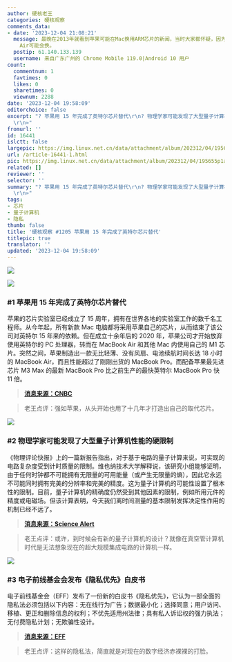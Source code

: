 ```yaml
---
author: 硬核老王
categories: 硬核观察
comments_data:
- date: '2023-12-04 21:08:21'
  message: 最晚在2013年就看到苹果可能在Mac换用ARM芯片的新闻，当时大家都怀疑，因为那时ARM性能不行（现在也没好到哪里去），最多只有MacBook
    Air可能会换。
  postip: 61.140.133.139
  username: 来自广东广州的 Chrome Mobile 119.0|Android 10 用户
count:
  commentnum: 1
  favtimes: 0
  likes: 0
  sharetimes: 0
  viewnum: 2288
date: '2023-12-04 19:58:09'
editorchoice: false
excerpt: "? 苹果用 15 年完成了英特尔芯片替代\r\n? 物理学家可能发现了大型量子计算机性能的硬限制\r\n? 电子前线基金会发布《隐私优先》白皮书\r\n»
  \r\n»"
fromurl: ''
id: 16441
islctt: false
largepic: https://img.linux.net.cn/data/attachment/album/202312/04/195655p1a98k84w39qk9qy.jpg
url: /article-16441-1.html
pic: https://img.linux.net.cn/data/attachment/album/202312/04/195655p1a98k84w39qk9qy.jpg.thumb.jpg
related: []
reviewer: ''
selector: ''
summary: "? 苹果用 15 年完成了英特尔芯片替代\r\n? 物理学家可能发现了大型量子计算机性能的硬限制\r\n? 电子前线基金会发布《隐私优先》白皮书\r\n»
  \r\n»"
tags:
- 芯片
- 量子计算机
- 隐私
thumb: false
title: '硬核观察 #1205 苹果用 15 年完成了英特尔芯片替代'
titlepic: true
translator: ''
updated: '2023-12-04 19:58:09'
---
```


![](https://img.linux.net.cn/data/attachment/album/202312/04/195655p1a98k84w39qk9qy.jpg)


![](https://img.linux.net.cn/data/attachment/album/202312/04/195703f61s1f87fd1nfp3r.png)


### #1 苹果用 15 年完成了英特尔芯片替代


苹果的芯片实验室已经成立了 15 周年，拥有在世界各地的实验室工作的数千名工程师。从今年起，所有新款 Mac 电脑都将采用苹果自己的芯片，从而结束了该公司对英特尔 15 年来的依赖。但在成立十余年后的 2020 年，苹果公司才开始放弃使用英特尔的 PC 处理器，转而在 MacBook Air 和其他 Mac 内使用自己的 M1 芯片。突然之间，苹果制造出一款无比轻薄、没有风扇、电池续航时间长达 18 小时的 MacBook Air，而且性能超过了刚刚出货的 MacBook Pro。而配备苹果最先进芯片 M3 Max 的最新 MacBook Pro 比之前生产的最快英特尔 MacBook Pro 快 11 倍。



> 
> **[消息来源：CNBC](https://www.cnbc.com/2023/12/01/how-apple-makes-its-own-chips-for-iphone-and-mac-edging-out-intel.html)**
> 
> 
> 



> 
> 老王点评：强如苹果，从头开始也用了十几年才打造出自己的取代芯片。
> 
> 
> 


![](https://img.linux.net.cn/data/attachment/album/202312/04/195722o7yjytdcchitdny6.png)


### #2 物理学家可能发现了大型量子计算机性能的硬限制


《物理评论快报》上的一篇新报告指出，对于基于电路的量子计算来说，可实现的电路复杂度受到计时质量的限制。维也纳技术大学解释说，该研究小组能够证明，由于任何时钟都不可能拥有无限量的可用能量（或产生无限量的熵），因此它永远不可能同时拥有完美的分辨率和完美的精度。这为量子计算机的可能性设置了根本性的限制。目前，量子计算机的精确度仍然受到其他因素的限制，例如所用元件的精度或电磁场。但该计算表明，今天我们离时间测量的基本限制发挥决定性作用的机制已经不远了。



> 
> **[消息来源：Science Alert](https://www.sciencealert.com/physics-prevents-us-from-making-the-perfect-clock-heres-why-thats-a-problem)**
> 
> 
> 



> 
> 老王点评：或许，到时候会有新的量子计算机的设计？就像在真空管计算机时代是无法想象现在的超大规模集成电路的计算机一样。
> 
> 
> 


![](https://img.linux.net.cn/data/attachment/album/202312/04/195754q4qypjzd3dbbq44d.png)


### #3 电子前线基金会发布《隐私优先》白皮书


电子前线基金会（EFF）发布了一份新的白皮书《隐私优先》，它认为一部全面的隐私法必须包括以下内容：无在线行为广告；数据最小化；选择同意；用户访问、移植、更正和删除信息的权利；不优先适用州法律；具有私人诉讼权的强力执法；无付费隐私计划；无欺骗性设计。



> 
> **[消息来源：EFF](https://www.eff.org/deeplinks/2023/11/address-online-harms-we-must-first-do-privacy)**
> 
> 
> 



> 
> 老王点评：这样的隐私法，简直就是对现在的数字经济赤裸裸的打脸。
> 
> 
>